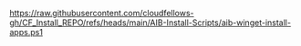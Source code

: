 https://raw.githubusercontent.com/cloudfellows-gh/CF_Install_REPO/refs/heads/main/AIB-Install-Scripts/aib-winget-install-apps.ps1